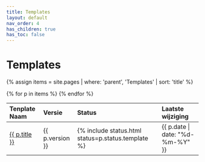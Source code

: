 ```yaml
---
title: Templates
layout: default
nav_order: 4
has_children: true
has_toc: false
---
```


# Templates 

{% assign items = site.pages | where: 'parent', 'Templates' | sort: 'title' %}
<table>
    <thead align="left">
        <tr>
            <th>Tenplate Naam</th>
            <th>Versie</th>
            <th>Status</th>
            <th>Laatste wijziging</th>
        </tr>
    </thead>
    <tbody>
        {% for p in items %}
        <tr>
            <td><a href="{{p.url}}">{{ p.title }}</a></td>
            <td>{{ p.version }}</td>
            <td>{% include status.html status=p.status.template %}</td>
            <td>{{ p.date | date: "%d-%m-%Y" }}</td>
        </tr>
        {% endfor %}
    </tbody>
</table>